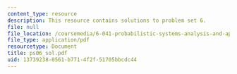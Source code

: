 ```yaml
---
content_type: resource
description: This resource contains solutions to problem set 6.
file: null
file_location: /coursemedia/6-041-probabilistic-systems-analysis-and-applied-probability-spring-2006/137392380561b7714f2f51705bbcdc44_ps06_sol.pdf
file_type: application/pdf
resourcetype: Document
title: ps06_sol.pdf
uid: 13739238-0561-b771-4f2f-51705bbcdc44
---
```

